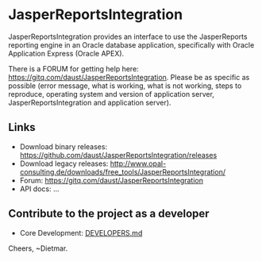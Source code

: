 # JasperReportsIntegration

JasperReportsIntegration provides an interface to use the JasperReports reporting engine in an Oracle database application, specifically with Oracle Application Express (Oracle APEX).

There is a FORUM for getting help here: https://gitq.com/daust/JasperReportsIntegration. Please be as specific as possible (error message, what is working, what is not working, steps to reproduce, operating system and version of application server, JasperReportsIntegration and application server). 

## Links
* Download binary releases: https://github.com/daust/JasperReportsIntegration/releases
* Download legacy releases: http://www.opal-consulting.de/downloads/free_tools/JasperReportsIntegration/
* Forum: https://gitq.com/daust/JasperReportsIntegration
* API docs: ...

## Contribute to the project as a developer
* Core Development: [DEVELOPERS.md](src/doc/github/developers.md)

Cheers, 
~Dietmar. 
